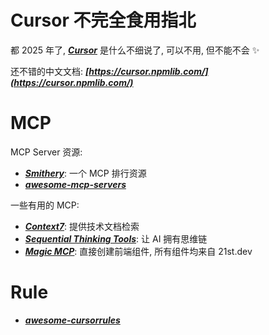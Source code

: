 # Cursor 不完全食用指北

都 2025 年了, [***Cursor***](https://www.cursor.com/) 是什么不细说了, 可以不用, 但不能不会 ✨

还不错的中文文档: ***[https://cursor.npmlib.com/](https://cursor.npmlib.com/)***



# MCP

MCP Server 资源:

* ***[Smithery](https://smithery.ai/)***: 一个 MCP 排行资源
* ***[awesome-mcp-servers](https://github.com/punkpeye/awesome-mcp-servers)***



一些有用的 MCP:

* ***[Context7](https://smithery.ai/server/@upstash/context7-mcp)***: 提供技术文档检索
* ***[Sequential Thinking Tools](https://smithery.ai/server/@xinzhongyouhai/mcp-sequentialthinking-tools)***: 让 AI 拥有思维链
* ***[Magic MCP](https://smithery.ai/server/@21st-dev/magic-mcp)***: 直接创建前端组件, 所有组件均来自 21st.dev



# Rule

* ***[awesome-cursorrules](https://github.com/PatrickJS/awesome-cursorrules)***